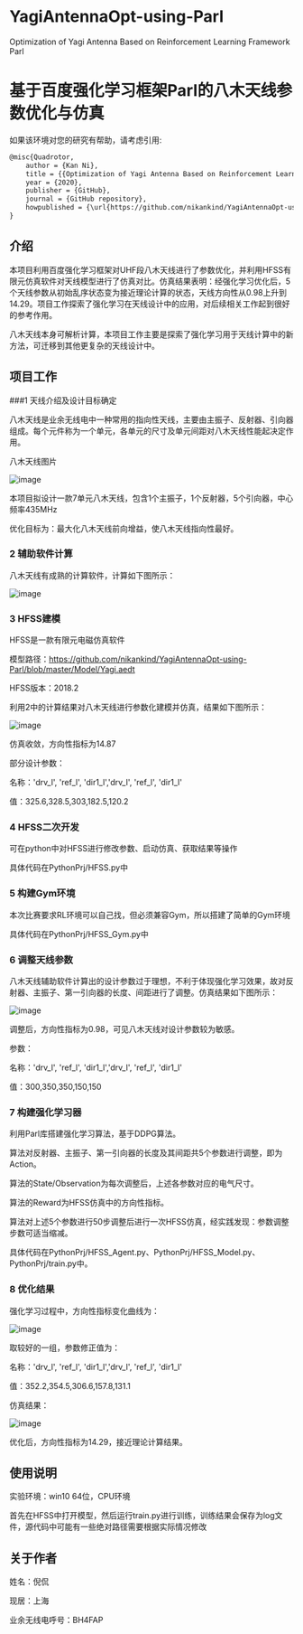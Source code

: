 # YagiAntennaOpt-using-Parl
Optimization of Yagi Antenna Based on Reinforcement Learning Framework Parl

# 基于百度强化学习框架Parl的八木天线参数优化与仿真

如果该环境对您的研究有帮助，请考虑引用:

```txt
@misc{Quadrotor,
    author = {Kan Ni},
    title = {{Optimization of Yagi Antenna Based on Reinforcement Learning Framework Parl}},
    year = {2020},
    publisher = {GitHub},
    journal = {GitHub repository},
    howpublished = {\url{https://github.com/nikankind/YagiAntennaOpt-using-Parl/}},
}
```

## 介绍
本项目利用百度强化学习框架对UHF段八木天线进行了参数优化，并利用HFSS有限元仿真软件对天线模型进行了仿真对比。仿真结果表明：经强化学习优化后，5个天线参数从初始乱序状态变为接近理论计算的状态，天线方向性从0.98上升到14.29。项目工作探索了强化学习在天线设计中的应用，对后续相关工作起到很好的参考作用。

八木天线本身可解析计算，本项目工作主要是探索了强化学习用于天线计算中的新方法，可迁移到其他更复杂的天线设计中。

## 项目工作

###1 天线介绍及设计目标确定

八木天线是业余无线电中一种常用的指向性天线，主要由主振子、反射器、引向器组成。每个元件称为一个单元，各单元的尺寸及单元间距对八木天线性能起决定作用。

八木天线图片

![image](https://github.com/nikankind/YagiAntennaOpt-using-Parl/blob/master/images/timg.jpg)

本项目拟设计一款7单元八木天线，包含1个主振子，1个反射器，5个引向器，中心频率435MHz

优化目标为：最大化八木天线前向增益，使八木天线指向性最好。

### 2 辅助软件计算

八木天线有成熟的计算软件，计算如下图所示：

![image](https://github.com/nikankind/YagiAntennaOpt-using-Parl/blob/master/images/4.png)

### 3 HFSS建模

HFSS是一款有限元电磁仿真软件

模型路径：https://github.com/nikankind/YagiAntennaOpt-using-Parl/blob/master/Model/Yagi.aedt

HFSS版本：2018.2

利用2中的计算结果对八木天线进行参数化建模并仿真，结果如下图所示：

![image](https://github.com/nikankind/YagiAntennaOpt-using-Parl/blob/master/images/1.png)

仿真收敛，方向性指标为14.87

部分设计参数：

名称：'drv_l', 'ref_l', 'dir1_l','drv_l', 'ref_l', 'dir1_l'

值：325.6,328.5,303,182.5,120.2

### 4 HFSS二次开发

可在python中对HFSS进行修改参数、启动仿真、获取结果等操作

具体代码在PythonPrj/HFSS.py中

### 5 构建Gym环境

本次比赛要求RL环境可以自己找，但必须兼容Gym，所以搭建了简单的Gym环境

具体代码在PythonPrj/HFSS_Gym.py中

### 6 调整天线参数

八木天线辅助软件计算出的设计参数过于理想，不利于体现强化学习效果，故对反射器、主振子、第一引向器的长度、间距进行了调整。仿真结果如下图所示：

![image](https://github.com/nikankind/YagiAntennaOpt-using-Parl/blob/master/images/2.png)

调整后，方向性指标为0.98，可见八木天线对设计参数较为敏感。

参数：

名称：'drv_l', 'ref_l', 'dir1_l','drv_l', 'ref_l', 'dir1_l'

值：300,350,350,150,150

### 7 构建强化学习器

利用Parl库搭建强化学习算法，基于DDPG算法。

算法对反射器、主振子、第一引向器的长度及其间距共5个参数进行调整，即为Action。

算法的State/Observation为每次调整后，上述各参数对应的电气尺寸。

算法的Reward为HFSS仿真中的方向性指标。

算法对上述5个参数进行50步调整后进行一次HFSS仿真，经实践发现：参数调整步数可适当缩减。

具体代码在PythonPrj/HFSS_Agent.py、PythonPrj/HFSS_Model.py、PythonPrj/train.py中。

### 8 优化结果

强化学习过程中，方向性指标变化曲线为：

![image](https://github.com/nikankind/YagiAntennaOpt-using-Parl/blob/master/images/5.png)

取较好的一组，参数修正值为：

名称：'drv_l', 'ref_l', 'dir1_l','drv_l', 'ref_l', 'dir1_l'

值：352.2,354.5,306.6,157.8,131.1

仿真结果：

![image](https://github.com/nikankind/YagiAntennaOpt-using-Parl/blob/master/images/3.png)

优化后，方向性指标为14.29，接近理论计算结果。
## 使用说明

实验环境：win10 64位，CPU环境

首先在HFSS中打开模型，然后运行train.py进行训练，训练结果会保存为log文件，源代码中可能有一些绝对路径需要根据实际情况修改

## 关于作者
姓名：倪侃

现居：上海

业余无线电呼号：BH4FAP
